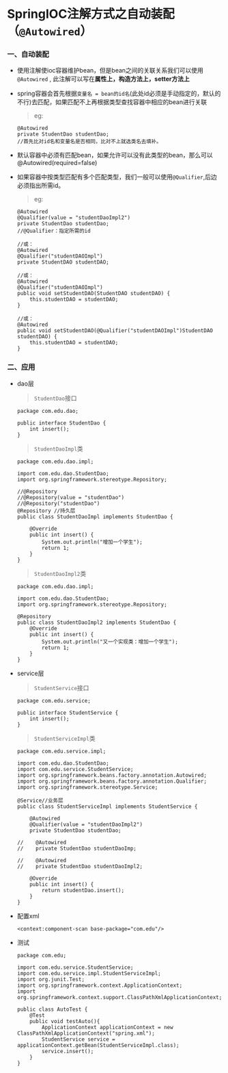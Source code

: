 # SpringIOC注解方式之自动装配（`@Autowired`）

### 一、自动装配

* 使用注解使ioc容器维护bean，但是bean之间的关联关系我们可以使用 `@Autowired` , 此注解可以写在**属性上，构造方法上，setter方法上** 

* spring容器会首先根据`变量名 = bean的id名`(此处id必须是手动指定的，默认的不行)去匹配，如果匹配不上再根据类型查找容器中相应的bean进行关联

  >eg:
  
      @Autowired
      private StudentDao studentDao;
      //首先比对id名和变量名是否相同，比对不上就选类名去填补。  

* 默认容器中必须有匹配bean，如果允许可以没有此类型的bean，那么可以@Autowired(required=false)

* 如果容器中按类型匹配有多个匹配类型，我们一般可以使用`@Qualifier`,后边必须指出所需id。

  >eg:


      @Autowired
      @Qualifier(value = "studentDaoImpl2")
      private StudentDao studentDao;
      //@Qualifier：指定所需的id
      
      //或：
      @Autowired
      @Qualifier("studentDAOImpl")
      private StudentDAO studentDAO;
      
      //或：
      @Autowired
      @Qualifier("studentDAOImpl")
      public void setStudentDAO(StudentDAO studentDAO) {
          this.studentDAO = studentDAO;
      }
      
      //或：
      @Autowired
      public void setStudentDAO(@Qualifier("studentDAOImpl")StudentDAO studentDAO) {
          this.studentDAO = studentDAO;
      }

### 二、应用

* dao层

  >`StudentDao`接口
  
      package com.edu.dao;

      public interface StudentDao {
          int insert();
      }
  
  >`StudentDaoImpl`类
  
      package com.edu.dao.impl;

      import com.edu.dao.StudentDao;
      import org.springframework.stereotype.Repository;

      //@Repository
      //@Repository(value = "studentDao")
      //@Repository("studentDao")
      @Repository //持久层
      public class StudentDaoImpl implements StudentDao {

          @Override
          public int insert() {
              System.out.println("增加一个学生");
              return 1;
          }
      }
  
  >`StudentDaoImpl2`类
  
      package com.edu.dao.impl;

      import com.edu.dao.StudentDao;
      import org.springframework.stereotype.Repository;

      @Repository
      public class StudentDaoImpl2 implements StudentDao {
          @Override
          public int insert() {
              System.out.println("又一个实现类：增加一个学生");
              return 1;
          }
      }
  

* service层

  >`StudentService`接口
  
      package com.edu.service;

      public interface StudentService {
          int insert();
      }
  
  >`StudentServiceImpl`类
  
      package com.edu.service.impl;

      import com.edu.dao.StudentDao;
      import com.edu.service.StudentService;
      import org.springframework.beans.factory.annotation.Autowired;
      import org.springframework.beans.factory.annotation.Qualifier;
      import org.springframework.stereotype.Service;

      @Service//业务层
      public class StudentServiceImpl implements StudentService {

          @Autowired
          @Qualifier(value = "studentDaoImpl2")
          private StudentDao studentDao;

      //    @Autowired
      //    private StudentDao studentDaoImp;

      //    @Autowired
      //    private StudentDao studentDaoImpl2;

          @Override
          public int insert() {
              return studentDao.insert();
          }
      }
      
* 配置xml

      <context:component-scan base-package="com.edu"/>

* 测试

      package com.edu;

      import com.edu.service.StudentService;
      import com.edu.service.impl.StudentServiceImpl;
      import org.junit.Test;
      import org.springframework.context.ApplicationContext;
      import org.springframework.context.support.ClassPathXmlApplicationContext;

      public class AutoTest {
          @Test
          public void testAuto(){
              ApplicationContext applicationContext = new ClassPathXmlApplicationContext("spring.xml");
              StudentService service = applicationContext.getBean(StudentServiceImpl.class);
              service.insert();
          }
      }

  
  
  
  
  
  
  












